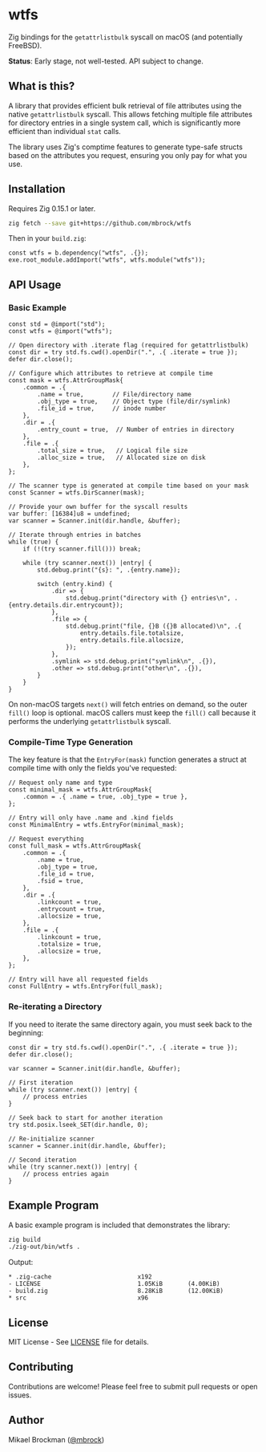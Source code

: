 # wtfs

Zig bindings for the `getattrlistbulk` syscall on macOS (and potentially FreeBSD).

**Status**: Early stage, not well-tested. API subject to change.

## What is this?

A library that provides efficient bulk retrieval of file attributes using the native `getattrlistbulk` syscall. This allows fetching multiple file attributes for directory entries in a single system call, which is significantly more efficient than individual `stat` calls.

The library uses Zig's comptime features to generate type-safe structs based on the attributes you request, ensuring you only pay for what you use.

## Installation

Requires Zig 0.15.1 or later.

```bash
zig fetch --save git+https://github.com/mbrock/wtfs
```

Then in your `build.zig`:
```zig
const wtfs = b.dependency("wtfs", .{});
exe.root_module.addImport("wtfs", wtfs.module("wtfs"));
```

## API Usage

### Basic Example

```zig
const std = @import("std");
const wtfs = @import("wtfs");

// Open directory with .iterate flag (required for getattrlistbulk)
const dir = try std.fs.cwd().openDir(".", .{ .iterate = true });
defer dir.close();

// Configure which attributes to retrieve at compile time
const mask = wtfs.AttrGroupMask{
    .common = .{ 
        .name = true,        // File/directory name
        .obj_type = true,    // Object type (file/dir/symlink)
        .file_id = true,     // inode number
    },
    .dir = .{ 
        .entry_count = true,  // Number of entries in directory
    },
    .file = .{ 
        .total_size = true,   // Logical file size
        .alloc_size = true,   // Allocated size on disk
    },
};

// The scanner type is generated at compile time based on your mask
const Scanner = wtfs.DirScanner(mask);

// Provide your own buffer for the syscall results
var buffer: [16384]u8 = undefined;
var scanner = Scanner.init(dir.handle, &buffer);

// Iterate through entries in batches
while (true) {
    if (!(try scanner.fill())) break;

    while (try scanner.next()) |entry| {
        std.debug.print("{s}: ", .{entry.name});

        switch (entry.kind) {
            .dir => {
                std.debug.print("directory with {} entries\n", .{entry.details.dir.entrycount});
            },
            .file => {
                std.debug.print("file, {}B ({}B allocated)\n", .{
                    entry.details.file.totalsize,
                    entry.details.file.allocsize,
                });
            },
            .symlink => std.debug.print("symlink\n", .{}),
            .other => std.debug.print("other\n", .{}),
        }
    }
}
```

On non-macOS targets `next()` will fetch entries on demand, so the outer
`fill()` loop is optional. macOS callers must keep the `fill()` call because it
performs the underlying `getattrlistbulk` syscall.

### Compile-Time Type Generation

The key feature is that the `EntryFor(mask)` function generates a struct at compile time with only the fields you've requested:

```zig
// Request only name and type
const minimal_mask = wtfs.AttrGroupMask{
    .common = .{ .name = true, .obj_type = true },
};

// Entry will only have .name and .kind fields
const MinimalEntry = wtfs.EntryFor(minimal_mask);

// Request everything
const full_mask = wtfs.AttrGroupMask{
    .common = .{ 
        .name = true, 
        .obj_type = true,
        .file_id = true,
        .fsid = true,
    },
    .dir = .{ 
        .linkcount = true,
        .entrycount = true,
        .allocsize = true,
    },
    .file = .{ 
        .linkcount = true,
        .totalsize = true,
        .allocsize = true,
    },
};

// Entry will have all requested fields
const FullEntry = wtfs.EntryFor(full_mask);
```

### Re-iterating a Directory

If you need to iterate the same directory again, you must seek back to the beginning:

```zig
const dir = try std.fs.cwd().openDir(".", .{ .iterate = true });
defer dir.close();

var scanner = Scanner.init(dir.handle, &buffer);

// First iteration
while (try scanner.next()) |entry| {
    // process entries
}

// Seek back to start for another iteration
try std.posix.lseek_SET(dir.handle, 0);

// Re-initialize scanner
scanner = Scanner.init(dir.handle, &buffer);

// Second iteration
while (try scanner.next()) |entry| {
    // process entries again
}
```

## Example Program

A basic example program is included that demonstrates the library:

```bash
zig build
./zig-out/bin/wtfs .
```

Output:
```
* .zig-cache                        x192
- LICENSE                           1.05KiB       (4.00KiB)
- build.zig                         8.28KiB       (12.00KiB)
* src                               x96
```

## License

MIT License - See [LICENSE](LICENSE) file for details.

## Contributing

Contributions are welcome! Please feel free to submit pull requests or open issues.

## Author

Mikael Brockman ([@mbrock](https://github.com/mbrock))
